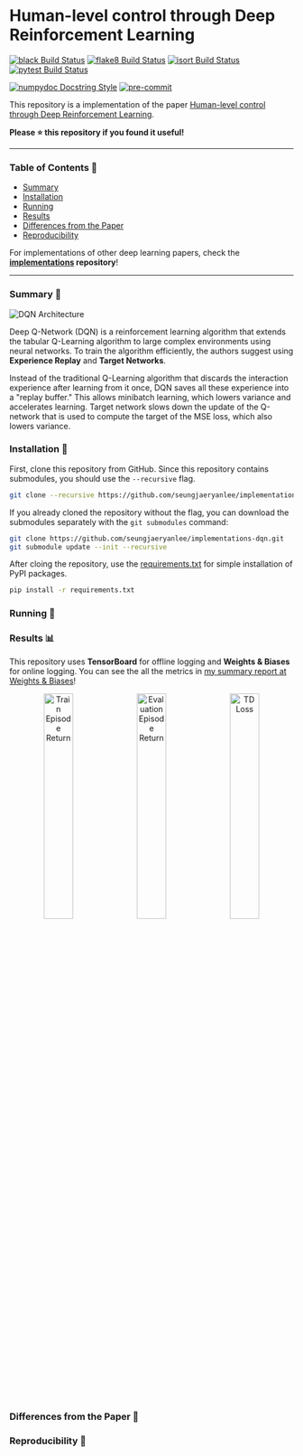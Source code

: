 # Human-level control through Deep Reinforcement Learning

[![black Build Status](https://img.shields.io/travis/com/seungjaeryanlee/implementations-dqn.svg?label=black)](https://black.readthedocs.io/en/stable/)
[![flake8 Build Status](https://img.shields.io/travis/com/seungjaeryanlee/implementations-dqn.svg?label=flake8)](http://flake8.pycqa.org/en/latest/)
[![isort Build Status](https://img.shields.io/travis/com/seungjaeryanlee/implementations-dqn.svg?label=isort)](https://pypi.org/project/isort/)
[![pytest Build Status](https://img.shields.io/travis/com/seungjaeryanlee/implementations-dqn.svg?label=pytest)](https://docs.pytest.org/en/latest/)

[![numpydoc Docstring Style](https://img.shields.io/badge/docstring-numpydoc-blue.svg)](https://numpydoc.readthedocs.io/en/latest/format.html#docstring-standard)
[![pre-commit](https://img.shields.io/badge/pre--commit-enabled-blue.svg)](https://pre-commit.com/)

This repository is a implementation of the paper [Human-level control through Deep Reinforcement Learning](/papers.pdf).

**Please ⭐ this repository if you found it useful!**


---

### Table of Contents 📜

- [Summary](#summary-)
- [Installation](#installation-)
- [Running](#running-)
- [Results](#results-)
- [Differences from the Paper](#differences-from-the-paper-)
- [Reproducibility](#reproducibility-)

For implementations of other deep learning papers, check the **[implementations](https://github.com/seungjaeryanlee/implementations) repository**!

---

### Summary 📝

![DQN Architecture](https://user-images.githubusercontent.com/6107926/61592574-ed770d00-ac0f-11e9-85f2-328aea8a84a6.png)

Deep Q-Network (DQN) is a reinforcement learning algorithm that extends the tabular Q-Learning algorithm to large complex environments using neural networks. To train the algorithm efficiently, the authors suggest using **Experience Replay** and **Target Networks**.

Instead of the traditional Q-Learning algorithm that discards the interaction experience after learning from it once, DQN saves all these experience into a "replay buffer." This allows minibatch learning, which lowers variance and accelerates learning. Target network slows down the update of the Q-network that is used to compute the target of the MSE loss, which also lowers variance.

### Installation 🧱

First, clone this repository from GitHub. Since this repository contains submodules, you should use the `--recursive` flag.

```bash
git clone --recursive https://github.com/seungjaeryanlee/implementations-dqn.git
```

If you already cloned the repository without the flag, you can download the submodules separately with the `git submodules` command:

```bash
git clone https://github.com/seungjaeryanlee/implementations-dqn.git
git submodule update --init --recursive
```

After cloing the repository, use the [requirements.txt](/requirements.txt) for simple installation of PyPI packages.

```bash
pip install -r requirements.txt
```

### Running 🏃

### Results 📊

This repository uses **TensorBoard** for offline logging and **Weights & Biases** for online logging. You can see the all the metrics in [my summary report at Weights & Biases](https://app.wandb.ai/seungjaeryanlee/implementations-dqn/reports?view=seungjaeryanlee%2FSummary)!

<p align="center">
  <img alt="Train Episode Return" src="https://user-images.githubusercontent.com/6107926/61592376-85bfc280-ac0d-11e9-9e04-c49cb43b91ce.png" width="32%">
  <img alt="Evaluation Episode Return" src="https://user-images.githubusercontent.com/6107926/61592377-85bfc280-ac0d-11e9-8571-e9f6725d3561.png" width="32%">
  <img alt="TD Loss" src="https://user-images.githubusercontent.com/6107926/61592378-85bfc280-ac0d-11e9-9a9a-1b5adaf71835.png" width="32%">
</p>

### Differences from the Paper 👥

### Reproducibility 🎯
